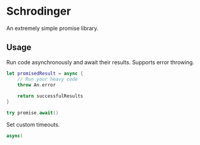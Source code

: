 # Schrodinger

An extremely simple promise library.

## Usage

Run code asynchronously and await their results.
Supports error throwing.

```swift
let promisedResult = async {
	// Run your heavy code
	throw An.error
	
 	return successfulResults
}

try promise.await()
```

Set custom timeouts.

```swift
async(
```